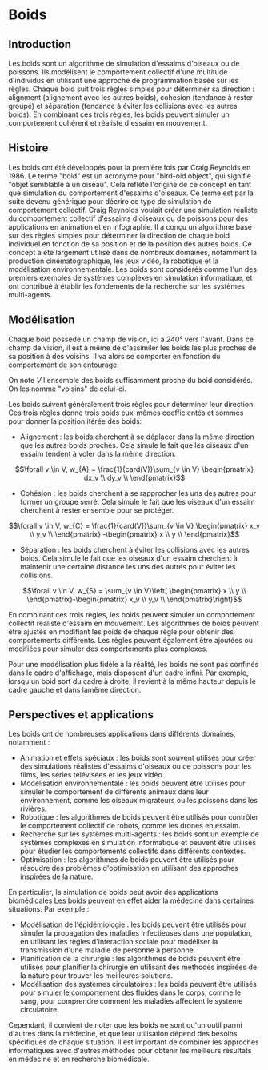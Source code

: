 # Boids

## Introduction

Les boids sont un algorithme de simulation d'essaims d'oiseaux ou de poissons. Ils modélisent le comportement collectif d'une multitude d'individus en utilisant une approche de programmation basée sur les règles. Chaque boid suit trois règles simples pour déterminer sa direction : alignment (alignement avec les autres boids), cohesion (tendance à rester groupé) et séparation (tendance à éviter les collisions avec les autres boids). En combinant ces trois règles, les boids peuvent simuler un comportement cohérent et réaliste d'essaim en mouvement.

## Histoire

Les boids ont été développés pour la première fois par Craig Reynolds en 1986. Le terme "boid" est un acronyme pour "bird-oid object", qui signifie "objet semblable à un oiseau". Cela reflète l'origine de ce concept en tant que simulation du comportement d'essaims d'oiseaux. Ce terme est par la suite devenu générique pour décrire ce type de simulation de comportement collectif. Craig Reynolds voulait créer une simulation réaliste du comportement collectif d'essaims d'oiseaux ou de poissons pour des applications en animation et en infographie. Il a conçu un algorithme basé sur des règles simples pour déterminer la direction de chaque boid individuel en fonction de sa position et de la position des autres boids. Ce concept a été largement utilisé dans de nombreux domaines, notamment la production cinématographique, les jeux vidéo, la robotique et la modélisation environnementale. Les boids sont considérés comme l'un des premiers exemples de systèmes complexes en simulation informatique, et ont contribué à établir les fondements de la recherche sur les systèmes multi-agents.

## Modélisation

Chaque boid possède un champ de vision, ici à 240° vers l'avant. Dans ce champ de vision, il est à même de d'assimiler les boids les plus proches de sa position à des voisins. Il va alors se comporter en fonction du comportement de son entourage.

On note $V$ l'ensemble des boids suffisamment proche du boid considérés. On les nomme "voisins" de celui-ci.

Les boids suivent généralement trois règles pour déterminer leur direction. Ces trois règles donne trois poids eux-mêmes coefficientés et sommés pour donner la position itérée des boids:

- Alignement : les boids cherchent à se déplacer dans la même direction que les autres boids proches. Cela simule le fait que les oiseaux d'un essaim tendent à voler dans la même direction.

$$\forall v \in V, w_{A} = \frac{1}{card(V)}\sum_{v \in V}
\begin{pmatrix}
dx_v \\
dy_v \\
\end{pmatrix}$$

- Cohésion : les boids cherchent à se rapprocher les uns des autres pour former un groupe serré. Cela simule le fait que les oiseaux d'un essaim cherchent à rester ensemble pour se protéger.

$$\forall v \in V, w_{C} = \frac{1}{card(V)}\sum_{v \in V}
\begin{pmatrix}
x_v \\
y_v \\
\end{pmatrix} -\begin{pmatrix}
x \\
y \\
\end{pmatrix}$$

- Séparation : les boids cherchent à éviter les collisions avec les autres boids. Cela simule le fait que les oiseaux d'un essaim cherchent à maintenir une certaine distance les uns des autres pour éviter les collisions.

$$\forall v \in V, w_{S} = \sum_{v \in V}\left(
\begin{pmatrix}
x \\
y \\
\end{pmatrix}-\begin{pmatrix}
x_v \\
y_v \\
\end{pmatrix}\right)$$

En combinant ces trois règles, les boids peuvent simuler un comportement collectif réaliste d'essaim en mouvement. Les algorithmes de boids peuvent être ajustés en modifiant les poids de chaque règle pour obtenir des comportements différents. Les règles peuvent également être ajoutées ou modifiées pour simuler des comportements plus complexes.

Pour une modélisation plus fidèle à la réalité, les boids ne sont pas confinés dans le cadre d'affichage, mais disposent d'un cadre infini. Par exemple, lorsqu'un boid sort du cadre à droite, il revient à la même hauteur depuis le cadre gauche et dans lamême direction.

## Perspectives et applications

Les boids ont de nombreuses applications dans différents domaines, notamment :
- Animation et effets spéciaux : les boids sont souvent utilisés pour créer des simulations réalistes d'essaims d'oiseaux ou de poissons pour les films, les séries télévisées et les jeux vidéo.
- Modélisation environnementale : les boids peuvent être utilisés pour simuler le comportement de différents animaux dans leur environnement, comme les oiseaux migrateurs ou les poissons dans les rivières.
- Robotique : les algorithmes de boids peuvent être utilisés pour contrôler le comportement collectif de robots, comme les drones en essaim.
- Recherche sur les systèmes multi-agents : les boids sont un exemple de systèmes complexes en simulation informatique et peuvent être utilisés pour étudier les comportements collectifs dans différents contextes.
- Optimisation : les algorithmes de boids peuvent être utilisés pour résoudre des problèmes d'optimisation en utilisant des approches inspirées de la nature.

En particulier, la simulation de boids peut avoir des applications biomédicales
Les boids peuvent en effet aider la médecine dans certaines situations. Par exemple :
- Modélisation de l'épidémiologie : les boids peuvent être utilisés pour simuler la propagation des maladies infectieuses dans une population, en utilisant les règles d'interaction sociale pour modéliser la transmission d'une maladie de personne à personne.
- Planification de la chirurgie : les algorithmes de boids peuvent être utilisés pour planifier la chirurgie en utilisant des méthodes inspirées de la nature pour trouver les meilleures solutions.
- Modélisation des systèmes circulatoires : les boids peuvent être utilisés pour simuler le comportement des fluides dans le corps, comme le sang, pour comprendre comment les maladies affectent le système circulatoire.

Cependant, il convient de noter que les boids ne sont qu'un outil parmi d'autres dans la médecine, et que leur utilisation dépend des besoins spécifiques de chaque situation. Il est important de combiner les approches informatiques avec d'autres méthodes pour obtenir les meilleurs résultats en médecine et en recherche biomédicale.
